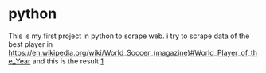 # python
This is my first project in python to scrape web.
i try to scrape data of the best player in https://en.wikipedia.org/wiki/World_Soccer_(magazine)#World_Player_of_the_Year
and this is the result
[1](https://github.com/aziss-i/scraping-web-in-python/blob/master/result.JPG)
